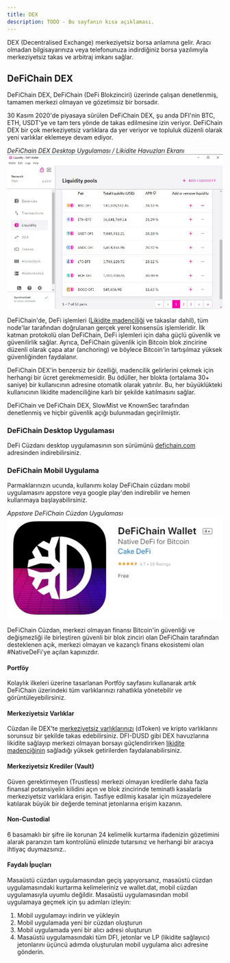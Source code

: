 ```yaml
---
title: DEX
description: TODO - Bu sayfanın kısa açıklaması.
---
```


DEX (Decentralised Exchange) merkeziyetsiz borsa anlamına gelir. Aracı olmadan bilgisayarınıza veya telefonunuza indirdiğiniz borsa yazılımıyla merkeziyetsiz takas ve arbitraj imkanı sağlar.

## DeFiChain DEX

DeFiChain DEX, DeFiChain (DeFi Blokzinciri) üzerinde çalışan denetlenmiş, tamamen merkezi olmayan ve gözetimsiz bir borsadır.

30 Kasım 2020'de piyasaya sürülen DeFiChain DEX, şu anda DFI'nin BTC, ETH, USDT'ye ve tam ters yönde de takas edilmesine izin veriyor. DeFiChain DEX bir çok merkeziyetsiz varlıklara da yer veriyor ve topluluk düzenli olarak yeni varlıklar eklemeye devam ediyor.

*DeFiChain DEX Desktop Uygulaması / Likidite Havuzları Ekranı*  
![DeFiChain DEX Desktop Uygulaması / Likidite Havuzları Ekranı](./../media/dex_TR_desktop.jpg)

DeFiChain'de, DeFi işlemleri ([Likidite madenciliği](./Liquidity_Mining.md) ve takaslar dahil), tüm node'lar tarafından doğrulanan gerçek yerel konsensüs işlemleridir. İlk katman protokolü olan DeFiChain, DeFi işlemleri için daha güçlü güvenlik ve güvenilirlik sağlar. Ayrıca, DeFiChain güvenlik için Bitcoin blok zincirine düzenli olarak çapa atar (anchoring) ve böylece Bitcoin'in tartışılmaz yüksek güvenliğinden faydalanır.

DeFiChain DEX'in benzersiz bir özelliği, madencilik gelirlerini çekmek için herhangi bir ücret gerekmemesidir. Bu ödüller, her blokta (ortalama 30+ saniye) bir kullanıcının adresine otomatik olarak yatırılır. Bu, her büyüklükteki kullanıcının likidite madenciliğine karlı bir şekilde katılmasını sağlar.

DeFiChain ve DeFiChain DEX, SlowMist ve KnownSec tarafından denetlenmiş ve hiçbir güvenlik açığı bulunmadan geçirilmiştir.

### DeFiChain Desktop Uygulaması

DeFi Cüzdanı desktop uygulamasının son sürümünü [defichain.com](https://defichain.com/downloads) adresinden indirebilirsiniz.

### DeFiChain Mobil Uygulama

Parmaklarınızın ucunda, kullanımı kolay DeFiChain cüzdanı mobil uygulamasını appstore veya google play'den indirebilir ve hemen kullanmaya başlayabilirsiniz.

*Appstore DeFiChain Cüzdan Uygulaması*  
![Appstore DeFiChain Cüzdan Uygulaması](../media/dex_TR_appstore.jpg)

DeFiChain Cüzdan, merkezi olmayan finansı Bitcoin'in güvenliği ve değişmezliği ile birleştiren güvenli bir blok zinciri olan DeFiChain tarafından desteklenen açık, merkezi olmayan ve kazançlı finans ekosistemi olan #NativeDeFi'ye açılan kapınızdır.

#### Portföy

Kolaylık ilkeleri üzerine tasarlanan Portföy sayfasını kullanarak artık DeFiChain üzerindeki tüm varlıklarınızı rahatlıkla yönetebilir ve görüntüleyebilirsiniz.

#### Merkeziyetsiz Varlıklar

Cüzdan ile DEX'te [merkeziyetsiz varlıklarınızı](./Decentralized_Assets.md) (dToken) ve kripto varlıklarını sorunsuz bir şekilde takas edebilirsiniz. DFI-DUSD gibi DEX havuzlarına likidite sağlayıp merkezi olmayan borsayı güçlendirirken [likidite madenciğinin](./Liquidity_Mining.md) sağladığı yüksek getirilerden faydalanabilirsiniz.

#### Merkeziyetsiz Krediler (Vault)
Güven gerektirmeyen (Trustless) merkezi olmayan kredilerle daha fazla finansal potansiyelin kilidini açın ve blok zincirinde teminatlı kasalarla merkeziyetsiz varlıklara erişin. Tasfiye edilmiş kasalar için müzayedelere katılarak büyük bir değerde teminat jetonlarına erişim kazanın.

#### Non-Custodial
6 basamaklı bir şifre ile korunan 24 kelimelik kurtarma ifadenizin gözetimini alarak paranızın tam kontrolünü elinizde tutarsınız ve herhangi bir aracıya ihtiyaç duymazsınız..

#### Faydalı İpuçları

Masaüstü cüzdan uygulamasından geçiş yapıyorsanız, masaüstü cüzdan uygulamasındaki kurtarma kelimeleriniz ve wallet.dat, mobil cüzdan uygulamasıyla uyumlu değildir. Masaüstü uygulamasından mobil uygulamaya geçmek için şu adımları izleyin:

1. Mobil uygulamayı indirin ve yükleyin
2. Mobil uygulamada yeni bir cüzdan oluşturun
3. Mobil uygulamada yeni bir alıcı adresi oluşturun
4. Masaüstü uygulamasındaki tüm DFI, jetonlar ve LP (likidite sağlayıcı) jetonlarını üçüncü adımda oluşturulan mobil uygulama alıcı adresine gönderin.
